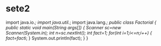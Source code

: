# sete2
import java.io.*;
import java.util.*;
import java.lang.*;
public class Factorial
{
  public static void main(String args[])
  {
    Scanner sc=new Scanner(System.in);
    int n=sc.nextInt();
    int fact=1;
    for(int i=1;i<=n;i++)
    {
      fact=fact*i;
      }
      System.out.println(fact);
      }
      }
